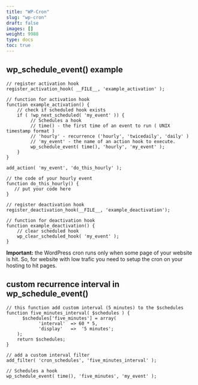 ```yaml
---
title: "WP-Cron"
slug: "wp-cron"
draft: false
images: []
weight: 9988
type: docs
toc: true
---
```


## wp_schedule_event() example
    // register activation hook 
    register_activation_hook( __FILE__, 'example_activation' );

    // function for activation hook
    function example_activation() {
        // check if scheduled hook exists
        if ( !wp_next_scheduled( 'my_event' )) {
             // Schedules a hook
             // time() - the first time of an event to run ( UNIX timestamp format )
             // 'hourly' - recurrence ('hourly', 'twicedaily', 'daily' ) 
             // 'my_event' - the name of an action hook to execute. 
             wp_schedule_event( time(), 'hourly', 'my_event' );
        }
    }
 
    add_action( 'my_event', 'do_this_hourly' );

    // the code of your hourly event
    function do_this_hourly() {
       // put your code here
    }

    // register deactivation hook 
    register_deactivation_hook(__FILE__, 'example_deactivation');

    // function for deactivation hook
    function example_deactivation() {
        // clear scheduled hook
        wp_clear_scheduled_hook( 'my_event' );
    }

**Important:** the WordPress cron runs only when some page of your website is hit. So, for website with low trafic you need to setup the cron on your hosting to hit pages.

## custom recurrence interval in wp_schedule_event()
    
    // this function add custom interval (5 minutes) to the $schedules  
    function five_minutes_interval( $schedules ) {
          $schedules['five_minutes'] = array(
                'interval'  => 60 * 5,
                'display'   =>  '5 minutes';
        );
        return $schedules;
    }

    // add a custom interval filter
    add_filter( 'cron_schedules', 'five_minutes_interval' );

    // Schedules a hook
    wp_schedule_event( time(), 'five_minutes', 'my_event' );

